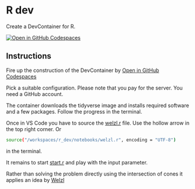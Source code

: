 # R dev

Create a DevContainer for R.

[![Open in GitHub Codespaces](https://github.com/codespaces/badge.svg)](https://codespaces.new/tschm/r_dev)

## Instructions

Fire up the construction of the DevContainer by [Open in GitHub Codespaces](https://codespaces.new/tschm/r_dev)

Pick a suitable configuration. Please note that you pay for the server.
You need a GitHub account.

The container downloads the tidyverse image and installs required software and a few packages. Follow the progress in the terminal.

Once in VS Code you have to source the [welzl.r](welzl.r) file. Use the hollow arrow in the top right corner. Or

```bash
source("/workspaces/r_dev/notebooks/welzl.r", encoding = "UTF-8")
```

in the terminal.

It remains to start [start.r](start.r) and play with the input parameter. 

Rather than solving the problem directly using the intersection of cones it applies an idea by [Welzl](https://en.wikipedia.org/wiki/Emo_Welzl)